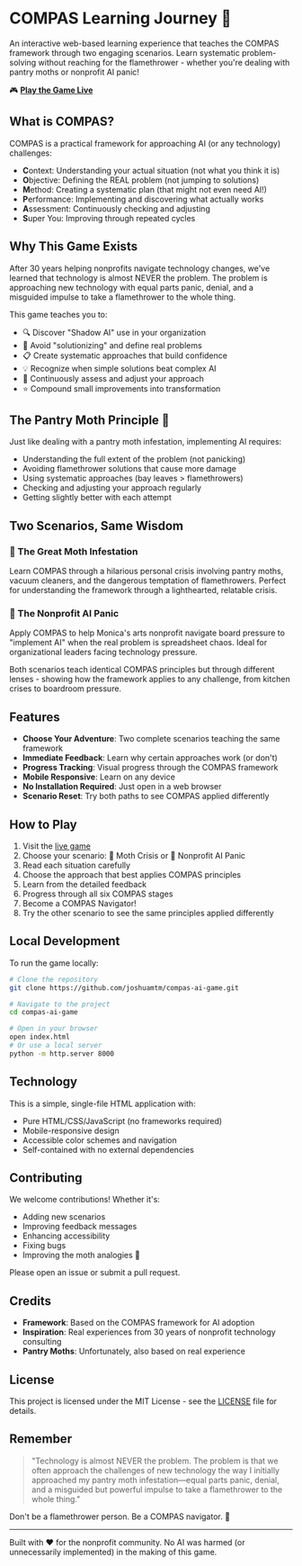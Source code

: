 # COMPAS Learning Journey 🧭

An interactive web-based learning experience that teaches the COMPAS framework through two engaging scenarios. Learn systematic problem-solving without reaching for the flamethrower - whether you're dealing with pantry moths or nonprofit AI panic!

🎮 **[Play the Game Live](https://joshuamtm.github.io/compas-ai-game/)**

## What is COMPAS?

COMPAS is a practical framework for approaching AI (or any technology) challenges:

- **C**ontext: Understanding your actual situation (not what you think it is)
- **O**bjective: Defining the REAL problem (not jumping to solutions)
- **M**ethod: Creating a systematic plan (that might not even need AI!)
- **P**erformance: Implementing and discovering what actually works
- **A**ssessment: Continuously checking and adjusting
- **S**uper You: Improving through repeated cycles

## Why This Game Exists

After 30 years helping nonprofits navigate technology changes, we've learned that technology is almost NEVER the problem. The problem is approaching new technology with equal parts panic, denial, and a misguided impulse to take a flamethrower to the whole thing.

This game teaches you to:
- 🔍 Discover "Shadow AI" use in your organization
- 🎯 Avoid "solutionizing" and define real problems
- 📋 Create systematic approaches that build confidence
- 💡 Recognize when simple solutions beat complex AI
- 🔄 Continuously assess and adjust your approach
- ⭐ Compound small improvements into transformation

## The Pantry Moth Principle 🦋

Just like dealing with a pantry moth infestation, implementing AI requires:
- Understanding the full extent of the problem (not panicking)
- Avoiding flamethrower solutions that cause more damage
- Using systematic approaches (bay leaves > flamethrowers)
- Checking and adjusting your approach regularly
- Getting slightly better with each attempt

## Two Scenarios, Same Wisdom

### 🦋 The Great Moth Infestation
Learn COMPAS through a hilarious personal crisis involving pantry moths, vacuum cleaners, and the dangerous temptation of flamethrowers. Perfect for understanding the framework through a lighthearted, relatable crisis.

### 💼 The Nonprofit AI Panic  
Apply COMPAS to help Monica's arts nonprofit navigate board pressure to "implement AI" when the real problem is spreadsheet chaos. Ideal for organizational leaders facing technology pressure.

Both scenarios teach identical COMPAS principles but through different lenses - showing how the framework applies to any challenge, from kitchen crises to boardroom pressure.

## Features

- **Choose Your Adventure**: Two complete scenarios teaching the same framework
- **Immediate Feedback**: Learn why certain approaches work (or don't)
- **Progress Tracking**: Visual progress through the COMPAS framework
- **Mobile Responsive**: Learn on any device
- **No Installation Required**: Just open in a web browser
- **Scenario Reset**: Try both paths to see COMPAS applied differently

## How to Play

1. Visit the [live game](https://joshuamtm.github.io/compas-ai-game/)
2. Choose your scenario: 🦋 Moth Crisis or 💼 Nonprofit AI Panic  
3. Read each situation carefully
4. Choose the approach that best applies COMPAS principles
5. Learn from the detailed feedback
6. Progress through all six COMPAS stages
7. Become a COMPAS Navigator!
8. Try the other scenario to see the same principles applied differently

## Local Development

To run the game locally:

```bash
# Clone the repository
git clone https://github.com/joshuamtm/compas-ai-game.git

# Navigate to the project
cd compas-ai-game

# Open in your browser
open index.html
# Or use a local server
python -m http.server 8000
```

## Technology

This is a simple, single-file HTML application with:
- Pure HTML/CSS/JavaScript (no frameworks required)
- Mobile-responsive design
- Accessible color schemes and navigation
- Self-contained with no external dependencies

## Contributing

We welcome contributions! Whether it's:
- Adding new scenarios
- Improving feedback messages
- Enhancing accessibility
- Fixing bugs
- Improving the moth analogies 🦋

Please open an issue or submit a pull request.

## Credits

- **Framework**: Based on the COMPAS framework for AI adoption
- **Inspiration**: Real experiences from 30 years of nonprofit technology consulting
- **Pantry Moths**: Unfortunately, also based on real experience

## License

This project is licensed under the MIT License - see the [LICENSE](LICENSE) file for details.

## Remember

> "Technology is almost NEVER the problem. The problem is that we often approach the challenges of new technology the way I initially approached my pantry moth infestation—equal parts panic, denial, and a misguided but powerful impulse to take a flamethrower to the whole thing."

Don't be a flamethrower person. Be a COMPAS navigator. 🧭

---

Built with ❤️ for the nonprofit community. No AI was harmed (or unnecessarily implemented) in the making of this game.